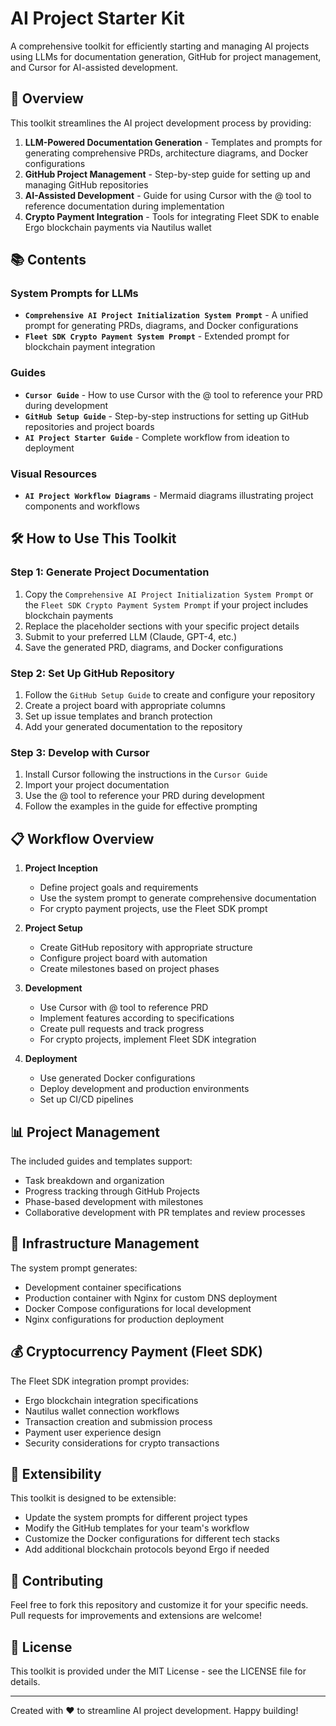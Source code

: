 # AI Project Starter Kit

A comprehensive toolkit for efficiently starting and managing AI projects using LLMs for documentation generation, GitHub for project management, and Cursor for AI-assisted development.

## 🚀 Overview

This toolkit streamlines the AI project development process by providing:

1. **LLM-Powered Documentation Generation** - Templates and prompts for generating comprehensive PRDs, architecture diagrams, and Docker configurations
2. **GitHub Project Management** - Step-by-step guide for setting up and managing GitHub repositories
3. **AI-Assisted Development** - Guide for using Cursor with the @ tool to reference documentation during implementation
4. **Crypto Payment Integration** - Tools for integrating Fleet SDK to enable Ergo blockchain payments via Nautilus wallet

## 📚 Contents

### System Prompts for LLMs
- **`Comprehensive AI Project Initialization System Prompt`** - A unified prompt for generating PRDs, diagrams, and Docker configurations
- **`Fleet SDK Crypto Payment System Prompt`** - Extended prompt for blockchain payment integration

### Guides
- **`Cursor Guide`** - How to use Cursor with the @ tool to reference your PRD during development
- **`GitHub Setup Guide`** - Step-by-step instructions for setting up GitHub repositories and project boards
- **`AI Project Starter Guide`** - Complete workflow from ideation to deployment

### Visual Resources
- **`AI Project Workflow Diagrams`** - Mermaid diagrams illustrating project components and workflows

## 🛠️ How to Use This Toolkit

### Step 1: Generate Project Documentation

1. Copy the `Comprehensive AI Project Initialization System Prompt` or the `Fleet SDK Crypto Payment System Prompt` if your project includes blockchain payments
2. Replace the placeholder sections with your specific project details
3. Submit to your preferred LLM (Claude, GPT-4, etc.)
4. Save the generated PRD, diagrams, and Docker configurations

### Step 2: Set Up GitHub Repository

1. Follow the `GitHub Setup Guide` to create and configure your repository
2. Create a project board with appropriate columns
3. Set up issue templates and branch protection
4. Add your generated documentation to the repository

### Step 3: Develop with Cursor

1. Install Cursor following the instructions in the `Cursor Guide`
2. Import your project documentation
3. Use the @ tool to reference your PRD during development
4. Follow the examples in the guide for effective prompting

## 📋 Workflow Overview

1. **Project Inception**
   - Define project goals and requirements
   - Use the system prompt to generate comprehensive documentation
   - For crypto payment projects, use the Fleet SDK prompt

2. **Project Setup**
   - Create GitHub repository with appropriate structure
   - Configure project board with automation
   - Create milestones based on project phases

3. **Development**
   - Use Cursor with @ tool to reference PRD
   - Implement features according to specifications
   - Create pull requests and track progress
   - For crypto projects, implement Fleet SDK integration

4. **Deployment**
   - Use generated Docker configurations
   - Deploy development and production environments
   - Set up CI/CD pipelines

## 📊 Project Management

The included guides and templates support:
- Task breakdown and organization
- Progress tracking through GitHub Projects
- Phase-based development with milestones
- Collaborative development with PR templates and review processes

## 🧩 Infrastructure Management

The system prompt generates:
- Development container specifications
- Production container with Nginx for custom DNS deployment
- Docker Compose configurations for local development
- Nginx configurations for production deployment

## 💰 Cryptocurrency Payment (Fleet SDK)

The Fleet SDK integration prompt provides:
- Ergo blockchain integration specifications
- Nautilus wallet connection workflows
- Transaction creation and submission process
- Payment user experience design
- Security considerations for crypto transactions

## 🔄 Extensibility

This toolkit is designed to be extensible:
- Update the system prompts for different project types
- Modify the GitHub templates for your team's workflow
- Customize the Docker configurations for different tech stacks
- Add additional blockchain protocols beyond Ergo if needed

## 📝 Contributing

Feel free to fork this repository and customize it for your specific needs. Pull requests for improvements and extensions are welcome!

## 📜 License

This toolkit is provided under the MIT License - see the LICENSE file for details.

---

Created with ❤️ to streamline AI project development. Happy building!
